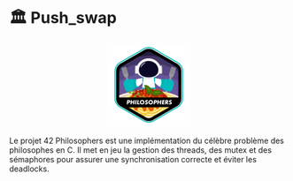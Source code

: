 # 🏛️ Push_swap

<p align="center">
  <img src="https://github.com/mbah24-dev/mbah24-dev/blob/main/42_badges/philosopherse.png" alt="philosophers 42 project badge"/>
</p>

Le projet 42 Philosophers est une implémentation du célèbre problème des philosophes en C. Il met en jeu la gestion des threads, des mutex et des sémaphores pour assurer une synchronisation correcte et éviter les deadlocks.

